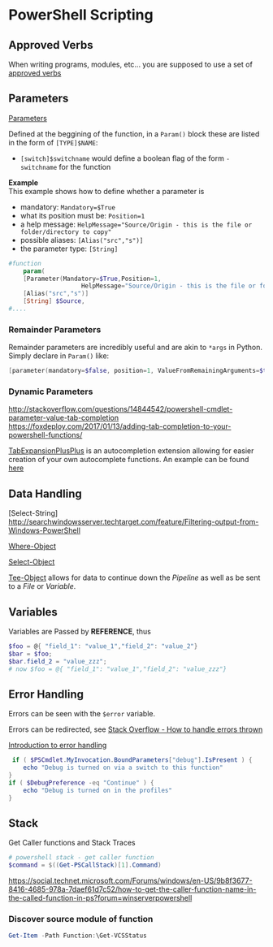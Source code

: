 # PowerShell Scripting

## Approved Verbs

When writing programs, modules, etc... you are supposed to use a set of [approved verbs]

[approved verbs]: https://msdn.microsoft.com/en-us/library/ms714428(v=vs.85).aspx

## Parameters

[Parameters](http://ss64.com/ps/syntax-functions.html)

Defined at the beggining of the function, in a `Param()` block these are listed in the form of `[TYPE]$NAME`:   

- `[switch]$switchname` would define a boolean flag of the form `-switchname` for the function


**Example**   
This example shows how to define whether a parameter is 
- mandatory: `Mandatory=$True`
- what its position must be: `Position=1`
- a help message: `HelpMessage="Source/Origin - this is the file or folder/directory to copy"`
- possible aliases: `[Alias("src","s")]`
- the parameter type: `[String]`
```powershell
#function
	param(
	[Parameter(Mandatory=$True,Position=1,
					HelpMessage="Source/Origin - this is the file or folder/directory to copy")]
	[Alias("src","s")]
	[String] $Source,
#....
```

### Remainder Parameters

Remainder parameters are incredibly useful and are akin to `*args` in Python.
Simply declare in `Param()` like:
```powershell
[parameter(mandatory=$false, position=1, ValueFromRemainingArguments=$true)]$Remaining
```


### Dynamic Parameters

<http://stackoverflow.com/questions/14844542/powershell-cmdlet-parameter-value-tab-completion>  
<https://foxdeploy.com/2017/01/13/adding-tab-completion-to-your-powershell-functions/>

[TabExpansionPlusPlus](https://github.com/lzybkr/TabExpansionPlusPlus) is an autocompletion extension allowing for easier creation of your own autocomplete functions. An example can be found [here](https://github.com/lzybkr/TabExpansionPlusPlus/blob/master/WindowsExe.ArgumentCompleters.ps1)

## Data Handling

[Select-String] http://searchwindowsserver.techtarget.com/feature/Filtering-output-from-Windows-PowerShell

[Where-Object](https://technet.microsoft.com/en-us/library/ee177028.aspx)

[Select-Object](http://ss64.com/ps/select-object.html)

[Tee-Object](https://technet.microsoft.com/en-us/library/hh849937.aspx) allows for data to continue down the _Pipeline_ as well as be sent to a _File_ or _Variable_.

## Variables

Variables are Passed by **REFERENCE**, thus

```powershell
$foo = @{ "field_1": "value_1","field_2": "value_2"}
$bar = $foo;
$bar.field_2 = "value_zzz";
# now $foo = @{ "field_1": "value_1","field_2": "value_zzz"}
```

## Error Handling

Errors can be seen with the `$error` variable.

Errors can be redirected, see [Stack Overflow - How to handle errors thrown](http://stackoverflow.com/questions/17420474/how-to-capture-error-messages-thrown-by-a-command)

[Introduction to error handling](https://blogs.msdn.microsoft.com/kebab/2013/06/09/an-introduction-to-error-handling-in-powershell/)


```powershell
 if ( $PSCmdlet.MyInvocation.BoundParameters["debug"].IsPresent ) {
    echo "Debug is turned on via a switch to this function"
}
if ( $DebugPreference -eq "Continue" ) {
    echo "Debug is turned on in the profiles"
}
```

## Stack

Get Caller functions and Stack Traces

```powershell
# powershell stack - get caller function
$command = $((Get-PSCallStack)[1].Command)
```

<https://social.technet.microsoft.com/Forums/windows/en-US/9b8f3677-8416-4685-978a-7daef61d7c52/how-to-get-the-caller-function-name-in-the-called-function-in-ps?forum=winserverpowershell>

### Discover source module of function

```powershell
Get-Item -Path Function:\Get-VCSStatus
```
